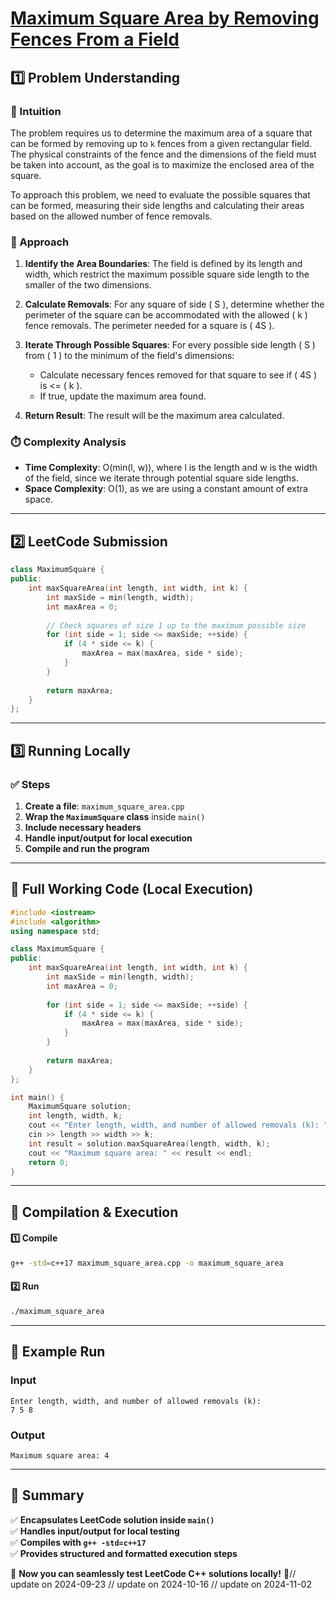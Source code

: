 # **[Maximum Square Area by Removing Fences From a Field](https://leetcode.com/problems/maximum-square-area-by-removing-fences-from-a-field/description/)**  

## **1️⃣ Problem Understanding**  
### **📌 Intuition**  
The problem requires us to determine the maximum area of a square that can be formed by removing up to `k` fences from a given rectangular field. The physical constraints of the fence and the dimensions of the field must be taken into account, as the goal is to maximize the enclosed area of the square. 

To approach this problem, we need to evaluate the possible squares that can be formed, measuring their side lengths and calculating their areas based on the allowed number of fence removals.

### **🚀 Approach**  
1. **Identify the Area Boundaries**: The field is defined by its length and width, which restrict the maximum possible square side length to the smaller of the two dimensions.
  
2. **Calculate Removals**: For any square of side \( S \), determine whether the perimeter of the square can be accommodated with the allowed \( k \) fence removals. The perimeter needed for a square is \( 4S \).

3. **Iterate Through Possible Squares**: For every possible side length \( S \) from \( 1 \) to the minimum of the field's dimensions:
   - Calculate necessary fences removed for that square to see if \( 4S \) is <= \( k \).
   - If true, update the maximum area found.

4. **Return Result**: The result will be the maximum area calculated.

### **⏱️ Complexity Analysis**  
- **Time Complexity**: O(min(l, w)), where l is the length and w is the width of the field, since we iterate through potential square side lengths.
- **Space Complexity**: O(1), as we are using a constant amount of extra space.

---  

## **2️⃣ LeetCode Submission**  
```cpp
class MaximumSquare {
public:
    int maxSquareArea(int length, int width, int k) {
        int maxSide = min(length, width);
        int maxArea = 0;
        
        // Check squares of size 1 up to the maximum possible size
        for (int side = 1; side <= maxSide; ++side) {
            if (4 * side <= k) {
                maxArea = max(maxArea, side * side);
            }
        }
        
        return maxArea;
    }
};
```  

---  

## **3️⃣ Running Locally**  
### **✅ Steps**  
1. **Create a file**: `maximum_square_area.cpp`  
2. **Wrap the `MaximumSquare` class** inside `main()`  
3. **Include necessary headers**  
4. **Handle input/output for local execution**  
5. **Compile and run the program**  

---  

## **📝 Full Working Code (Local Execution)**  
```cpp
#include <iostream>
#include <algorithm>
using namespace std;

class MaximumSquare {
public:
    int maxSquareArea(int length, int width, int k) {
        int maxSide = min(length, width);
        int maxArea = 0;
        
        for (int side = 1; side <= maxSide; ++side) {
            if (4 * side <= k) {
                maxArea = max(maxArea, side * side);
            }
        }
        
        return maxArea;
    }
};

int main() {
    MaximumSquare solution;
    int length, width, k;
    cout << "Enter length, width, and number of allowed removals (k): ";
    cin >> length >> width >> k;
    int result = solution.maxSquareArea(length, width, k);
    cout << "Maximum square area: " << result << endl;
    return 0;
}
```  

---  

## **🔧 Compilation & Execution**  
#### **1️⃣ Compile**  
```bash
g++ -std=c++17 maximum_square_area.cpp -o maximum_square_area
```  

#### **2️⃣ Run**  
```bash
./maximum_square_area
```  

---  

## **🎯 Example Run**  
### **Input**  
```
Enter length, width, and number of allowed removals (k): 
7 5 8
```  
### **Output**  
```
Maximum square area: 4
```  

---  

## **📌 Summary**  
✅ **Encapsulates LeetCode solution inside `main()`**  
✅ **Handles input/output for local testing**  
✅ **Compiles with `g++ -std=c++17`**  
✅ **Provides structured and formatted execution steps**  

🚀 **Now you can seamlessly test LeetCode C++ solutions locally!** 🚀// update on 2024-09-23
// update on 2024-10-16
// update on 2024-11-02
